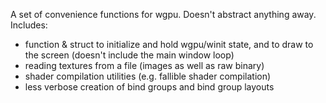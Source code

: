 A set of convenience functions for wgpu. Doesn't abstract anything away. Includes:
- function & struct to initialize and hold wgpu/winit state, and to draw to the screen (doesn't include the main window loop)
- reading textures from a file (images as well as raw binary)
- shader compilation utilities (e.g. fallible shader compilation)
- less verbose creation of bind groups and bind group layouts
